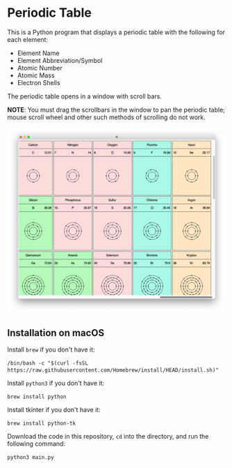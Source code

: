 # Periodic Table

This is a Python program that displays a periodic table with the following for each element:

* Element Name
* Element Abbreviation/Symbol
* Atomic Number
* Atomic Mass
* Electron Shells

The periodic table opens in a window with scroll bars.

**NOTE**: You must drag the scrollbars in the window to pan the periodic table;
mouse scroll wheel and other such methods of scrolling do not work.

![Periodic Table Screenshot](periodic-table.png)

## Installation on macOS

Install `brew` if you don't have it:

```
/bin/bash -c "$(curl -fsSL https://raw.githubusercontent.com/Homebrew/install/HEAD/install.sh)"
```

Install `python3` if you don't have it:

```
brew install python
```

Install tkinter if you don't have it:

```
brew install python-tk
```

Download the code in this repository, `cd` into the directory, and run the following command:

```
python3 main.py
```